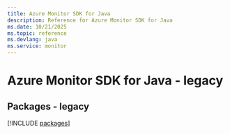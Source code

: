 ```yaml
---
title: Azure Monitor SDK for Java
description: Reference for Azure Monitor SDK for Java
ms.date: 10/21/2025
ms.topic: reference
ms.devlang: java
ms.service: monitor
---
```

# Azure Monitor SDK for Java - legacy
## Packages - legacy
[!INCLUDE [packages](monitor-index.md)]